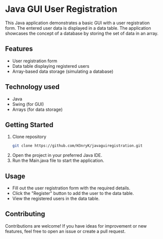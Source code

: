 # Java GUI User Registration

This Java application demonstrates a basic GUI with a user registration form. The entered user data is displayed in a data table. The application showcases the concept of a database by storing the set of data in an array.

## Features

- User registration form
- Data table displaying registered users
- Array-based data storage (simulating a database)

## Technology used

- Java
- Swing (for GUI)
- Arrays (for data storage)

## Getting Started

1. Clone repository
   ```bash
   git clone https://github.com/H3nryK/javaguiregistration.git
2. Open the project in your preferred Java IDE.
3. Run the Main.java file to start the application.

## Usage

- Fill out the user registration form with the required details.
- Click the "Register" button to add the user to the data table.
- View the registered users in the data table.

## Contributing

Contributions are welcome! If you have ideas for improvement or new features, feel free to open an issue or create a pull request.
